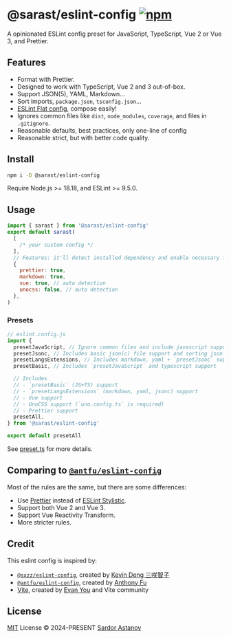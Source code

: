 # @sarast/eslint-config [![npm](https://img.shields.io/npm/v/@sarast/eslint-config.svg)](https://npmjs.com/package/@sarast/eslint-config)

A opinionated ESLint config preset for JavaScript, TypeScript, Vue 2 or Vue 3,
and Prettier.

## Features

- Format with Prettier.
- Designed to work with TypeScript, Vue 2 and 3 out-of-box.
- Support JSON(5), YAML, Markdown...
- Sort imports, `package.json`, `tsconfig.json`...
- [ESLint Flat config](https://eslint.org/docs/latest/use/configure/configuration-files-new), compose easily!
- Ignores common files like `dist`, `node_modules`, `coverage`, and files in `.gitignore`.
- Reasonable defaults, best practices, only one-line of config
- Reasonable strict, but with better code quality.

## Install

```bash
npm i -D @sarast/eslint-config
```

Require Node.js >= 18.18, and ESLint >= 9.5.0.

## Usage

```js
import { sarast } from '@sarast/eslint-config'
export default sarast(
  [
    /* your custom config */
  ],
  // Features: it'll detect installed dependency and enable necessary features automatically
  {
    prettier: true,
    markdown: true,
    vue: true, // auto detection
    unocss: false, // auto detection
  },
)
```

### Presets

```js
// eslint.config.js
import {
  presetJavaScript, // Ignore common files and include javascript support
  presetJsonc, // Includes basic json(c) file support and sorting json keys
  presetLangsExtensions, // Includes markdown, yaml + `presetJsonc` support
  presetBasic, // Includes `presetJavaScript` and typescript support

  // Includes
  // - `presetBasic` (JS+TS) support
  // - `presetLangsExtensions` (markdown, yaml, jsonc) support
  // - Vue support
  // - UnoCSS support (`uno.config.ts` is required)
  // - Prettier support
  presetAll,
} from '@sarast/eslint-config'

export default presetAll
```

See [preset.ts](./src/presets.ts) for more details.

## Comparing to [`@antfu/eslint-config`](https://github.com/antfu/eslint-config)

Most of the rules are the same, but there are some differences:

- Use [Prettier](https://prettier.io/) instead of [ESLint Stylistic](https://github.com/eslint-stylistic/eslint-stylistic).
- Support both Vue 2 and Vue 3.
- Support Vue Reactivity Transform.
- More stricter rules.

## Credit

This eslint config is inspired by:

- [`@sxzz/eslint-config`](https://github.com/sxzz/eslint-config), created by [Kevin Deng 三咲智子](https://github.com/sxzz)
- [`@antfu/eslint-config`](https://github.com/antfu/eslint-config), created by [Anthony Fu](https://github.com/antfu)
- [Vite](https://github.com/vitejs/vite), created by [Evan You](https://github.com/yyx990803) and Vite community

## License

[MIT](./LICENSE) License © 2024-PRESENT [Sardor Astanov](https://github.com/sardor01)
